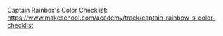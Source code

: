 Captain Rainbox's Color Checklist: https://www.makeschool.com/academy/track/captain-rainbow-s-color-checklist